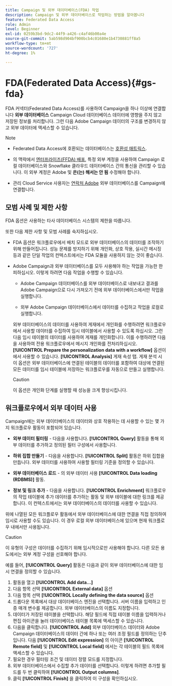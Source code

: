 ```yaml
---
title: Campaign 및 외부 데이터베이스(FDA) 작업
description: Campaign 및 외부 데이터베이스로 작업하는 방법을 알아봅니다
feature: Federated Data Access
role: Admin
level: Beginner
exl-id: 0259b3bd-9dc2-44f9-a426-c4af46b00a4e
source-git-commit: 5ab598d904bf900bcb4c01680e1b4730881ff8a5
workflow-type: tm+mt
source-wordcount: '727'
ht-degree: 1%

---
```


# FDA(Federated Data Access){#gs-fda}

FDA 커넥터(Federated Data Access)를 사용하여 Campaign을 하나 이상에 연결합니다 **외부 데이터베이스** Campaign Cloud 데이터베이스 데이터에 영향을 주지 않고 저장된 정보를 처리합니다. 그런 다음 Adobe Campaign 데이터의 구조를 변경하지 않고 외부 데이터에 액세스할 수 있습니다.

>[!NOTE]
>
>* Federated Data Access에 호환되는 데이터베이스는 [호환성 매트릭스](../start/compatibility-matrix.md).
>
>* 의 맥락에서 [엔터프라이즈(FFDA) 배포](../architecture/enterprise-deployment.md), 특정 외부 계정을 사용하여 Campaign 로컬 데이터베이스와 Snowflake 클라우드 데이터베이스 간의 통신을 관리할 수 있습니다. 이 외부 계정은 Adobe 및 **은(는) 해서는 안 됨** 수정해야 합니다.
>
>* 관리 Cloud Service 사용자는 [연락처 Adobe](../start/campaign-faq.md#support) 외부 데이터베이스를 Campaign에 연결합니다.


## 모범 사례 및 제한 사항

FDA 옵션은 사용하는 타사 데이터베이스 시스템의 제한을 따릅니다.

또한 다음 제한 사항 및 모범 사례를 숙지하십시오.

* FDA 옵션은 워크플로우에서 배치 모드로 외부 데이터베이스의 데이터를 조작하기 위해 만들어집니다. 성능 문제를 방지하기 위해 개인화, 상호 작용, 실시간 메시징 등과 같은 단일 작업의 컨텍스트에서는 FDA 모듈을 사용하지 않는 것이 좋습니다.

* Adobe Campaign과 외부 데이터베이스를 모두 사용해야 하는 작업을 가능한 한 피하십시오. 이렇게 하려면 다음 작업을 수행할 수 있습니다.

   * Adobe Campaign 데이터베이스를 외부 데이터베이스로 내보내고 결과를 Adobe Campaign으로 다시 가져오기 전에 외부 데이터베이스에서만 작업을 실행합니다.

   * 외부 Adobe Campaign 데이터베이스에서 데이터를 수집하고 작업을 로컬로 실행합니다.

  외부 데이터베이스의 데이터를 사용하여 게재에서 개인화를 수행하려면 워크플로우에서 사용할 데이터를 수집하여 임시 테이블에서 사용할 수 있도록 하십시오. 그런 다음 임시 테이블의 데이터를 사용하여 게재를 개인화합니다. 이를 수행하려면 다음을 사용하여 전용 워크플로우에서 메시지 개인화를 전처리하십시오. **[!UICONTROL Prepare the personalization data with a workflow]** 옵션이에서 사용할 수 있습니다. **[!UICONTROL Analysis]** 게재 속성 탭. 게재 분석 시 이 옵션은 외부 데이터베이스에 연결된 테이블의 데이터를 포함하여 대상에 연결된 모든 데이터를 임시 테이블에 저장하는 워크플로우를 자동으로 만들고 실행합니다.

  >[!CAUTION]
  >
  >이 옵션은 개인화 단계를 실행할 때 성능을 크게 향상시킵니다.


## 워크플로우에서 외부 데이터 사용

Campaign에는 외부 데이터베이스의 데이터와 상호 작용하는 데 사용할 수 있는 몇 가지 워크플로우 활동이 포함되어 있습니다.

* **외부 데이터 필터링** - 다음을 사용합니다. **[!UICONTROL Query]** 활동을 통해 외부 데이터를 추가하고 정의된 필터 구성에서 사용합니다.

* **하위 집합 만들기** - 다음을 사용합니다. **[!UICONTROL Split]** 활동은 하위 집합을 만듭니다. 외부 데이터를 사용하여 사용할 필터링 기준을 정의할 수 있습니다.

* **외부 데이터베이스 로드** - 의 외부 데이터 사용 **[!UICONTROL Data loading (RDBMS)]** 활동.

* **정보 및 링크 추가** - 다음을 사용합니다. **[!UICONTROL Enrichment]** 워크플로우의 작업 테이블에 추가 데이터를 추가하는 활동 및 외부 테이블에 대한 링크를 제공합니다. 이 컨텍스트에서는 외부 데이터베이스의 데이터를 사용할 수 있습니다.

위에 나열된 모든 워크플로우 활동에서 외부 데이터베이스에 대한 연결을 직접 정의하여 임시로 사용할 수도 있습니다. 이 경우 로컬 외부 데이터베이스에 있으며 현재 워크플로우 내에서만 사용됩니다.

>[!CAUTION]
>
>이 유형의 구성은 데이터를 수집하기 위해 임시적으로만 사용해야 합니다. 다른 모든 용도에서는 외부 계정 구성을 선호해야 합니다.

예를 들어, **[!UICONTROL Query]** 활동은 다음과 같이 외부 데이터베이스에 대한 임시 연결을 정의할 수 있습니다.

1. 활동을 열고 **[!UICONTROL Add data...]**
1. 다음 항목 선택 **[!UICONTROL External data]** 옵션
1. 다음 항목 선택 **[!UICONTROL Locally defining the data source]** 옵션
1. 드롭다운 목록에서 대상 데이터베이스 엔진을 선택합니다. 서버 이름을 입력하고 인증 매개 변수를 제공합니다. 외부 데이터베이스의 이름도 지정합니다.
1. 데이터가 저장된 테이블을 선택합니다. 해당 필드에 직접 테이블 이름을 입력하거나 편집 아이콘을 눌러 데이터베이스 테이블 목록에 액세스할 수 있습니다.
1. 다음을 클릭합니다. **[!UICONTROL Add]** 외부 데이터베이스 데이터와 Adobe Campaign 데이터베이스의 데이터 간에 하나 또는 여러 조정 필드를 정의하는 단추입니다. 다음 **[!UICONTROL Edit expression]** 의 아이콘 **[!UICONTROL Remote field]** 및 **[!UICONTROL Local field]** 에서는 각 테이블의 필드 목록에 액세스할 수 있습니다.
1. 필요한 경우 필터링 조건 및 데이터 정렬 모드를 지정합니다.
1. 외부 데이터베이스에서 수집할 추가 데이터를 선택합니다. 이렇게 하려면 추가할 필드를 두 번 클릭하여 **[!UICONTROL Output columns]**.
1. 클릭 **[!UICONTROL Finish]** 을 클릭하여 이 구성을 확인하십시오.

